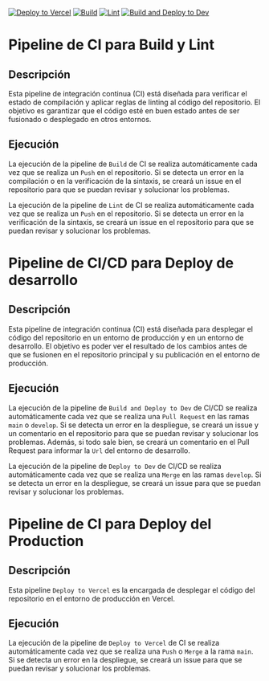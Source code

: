 [![Deploy to Vercel](https://github.com/igrowker/i003-adoptree-front/actions/workflows/deploy.yml/badge.svg)](https://github.com/igrowker/i003-adoptree-front/actions/workflows/deploy.yml)
[![Build](https://github.com/igrowker/i003-adoptree-front/actions/workflows/buildonpush.yml/badge.svg)](https://github.com/igrowker/i003-adoptree-front/actions/workflows/buildonpush.yml)
[![Lint](https://github.com/igrowker/i003-adoptree-front/actions/workflows/lint.yml/badge.svg)](https://github.com/igrowker/i003-adoptree-front/actions/workflows/lint.yml)
[![Build and Deploy to Dev](https://github.com/igrowker/i003-adoptree-front/actions/workflows/build-deploy-dev.yml/badge.svg)](https://github.com/igrowker/i003-adoptree-front/actions/workflows/build-deploy-dev.yml)

# Pipeline de CI para Build y Lint

## Descripción

Esta pipeline de integración continua (CI) está diseñada para verificar el estado de compilación y aplicar reglas de linting al código del repositorio. El objetivo es garantizar que el código esté en buen estado antes de ser fusionado o desplegado en otros entornos.

## Ejecución

La ejecución de la pipeline de `Build` de CI se realiza automáticamente cada vez que se realiza un `Push` en el repositorio. Si se detecta un error en la compilación o en la verificación de la sintaxis, se creará un issue en el repositorio para que se puedan revisar y solucionar los problemas.

La ejecución de la pipeline de `Lint` de CI se realiza automáticamente cada vez que se realiza un `Push` en el repositorio. Si se detecta un error en la verificación de la sintaxis, se creará un issue en el repositorio para que se puedan revisar y solucionar los problemas.

# Pipeline de CI/CD para Deploy de desarrollo

## Descripción

Esta pipeline de integración continua (CI) está diseñada para desplegar el código del repositorio en un entorno de producción y en un entorno de desarrollo. El objetivo es poder ver el resultado de los cambios antes de que se fusionen en el repositorio principal y su publicación en el entorno de producción.

## Ejecución

La ejecución de la pipeline de `Build and Deploy to Dev` de CI/CD se realiza automáticamente cada vez que se realiza una `Pull Request` en las ramas `main` o `develop`. Si se detecta un error en la despliegue, se creará un issue y un comentario en el repositorio para que se puedan revisar y solucionar los problemas. Además, si todo sale bien, se creará un comentario en el Pull Request para informar la `Url` del entorno de desarrollo.

La ejecución de la pipeline de `Deploy to Dev` de CI/CD se realiza automáticamente cada vez que se realiza una `Merge` en las ramas `develop`. Si se detecta un error en la despliegue, se creará un issue para que se puedan revisar y solucionar los problemas.

# Pipeline de CI para Deploy del Production

## Descripción

Esta pipeline `Deploy to Vercel` es la encargada de desplegar el código del repositorio en el entorno de producción en Vercel.

## Ejecución

La ejecución de la pipeline de `Deploy to Vercel` de CI se realiza automáticamente cada vez que se realiza una `Push` o `Merge` a la rama `main`. Si se detecta un error en la despliegue, se creará un issue para que se puedan revisar y solucionar los problemas.
